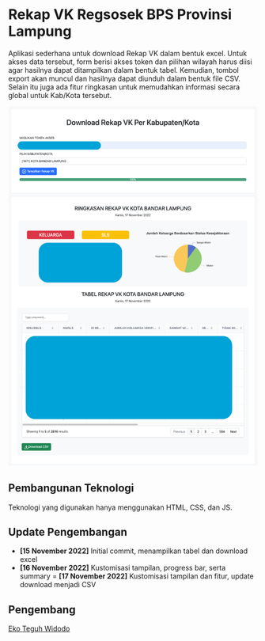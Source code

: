 # Rekap VK Regsosek BPS Provinsi Lampung

Aplikasi sederhana untuk download Rekap VK dalam bentuk excel. Untuk akses data tersebut, form berisi akses token dan pilihan wilayah harus diisi agar hasilnya dapat ditampilkan dalam bentuk tabel. Kemudian, tombol export akan muncul dan hasilnya dapat diunduh dalam bentuk file CSV. Selain itu juga ada fitur ringkasan untuk memudahkan informasi secara global untuk Kab/Kota tersebut.

![Tampilan](screenshoot.png)

## Pembangunan Teknologi

Teknologi yang digunakan hanya menggunakan HTML, CSS, dan JS.

## Update Pengembangan

- **[15 November 2022]** Initial commit, menampilkan tabel dan download excel
- **[16 November 2022]** Kustomisasi tampilan, progress bar, serta summary
= **[17 November 2022]** Kustomisasi tampilan dan fitur, update download menjadi CSV
## Pengembang

[Eko Teguh Widodo](https://github.com/ekotwidodo/rekap-vk-regsosek2022)